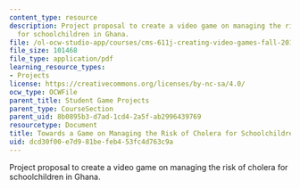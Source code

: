 ```yaml
---
content_type: resource
description: Project proposal to create a video game on managing the risk of cholera
  for schoolchildren in Ghana.
file: /ol-ocw-studio-app/courses/cms-611j-creating-video-games-fall-2014/dcd30f00e7d981befeb453fc4d763c9a_MITCMS_611JF14_choleragame.pdf
file_size: 101468
file_type: application/pdf
learning_resource_types:
- Projects
license: https://creativecommons.org/licenses/by-nc-sa/4.0/
ocw_type: OCWFile
parent_title: Student Game Projects
parent_type: CourseSection
parent_uid: 8b0895b3-d7ad-1cd4-2a5f-ab2996439769
resourcetype: Document
title: Towards a Game on Managing the Risk of Cholera for Schoolchildren in Ghana
uid: dcd30f00-e7d9-81be-feb4-53fc4d763c9a
---
```

Project proposal to create a video game on managing the risk of cholera for schoolchildren in Ghana.